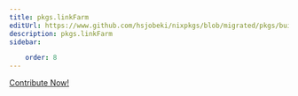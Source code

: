 ```yaml
---
title: pkgs.linkFarm
editUrl: https://www.github.com/hsjobeki/nixpkgs/blob/migrated/pkgs/build-support/trivial-builders/default.nix#L582C14
description: pkgs.linkFarm
sidebar:

    order: 8
---
```


<a href="https://www.github.com/hsjobeki/nixpkgs/blob/migrated/pkgs/build-support/trivial-builders/default.nix#L582C14">Contribute Now!</a>




